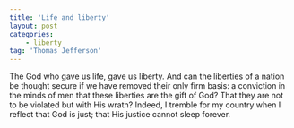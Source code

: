 ```yaml
---
title: 'Life and liberty'
layout: post
categories:
    - liberty
tag: 'Thomas Jefferson'
---
```


The God who gave us life, gave us liberty. And can the liberties of a nation be thought secure if we have removed their only firm basis: a conviction in the minds of men that these liberties are the gift of God? That they are not to be violated but with His wrath? Indeed, I tremble for my country when I reflect that God is just; that His justice cannot sleep forever.